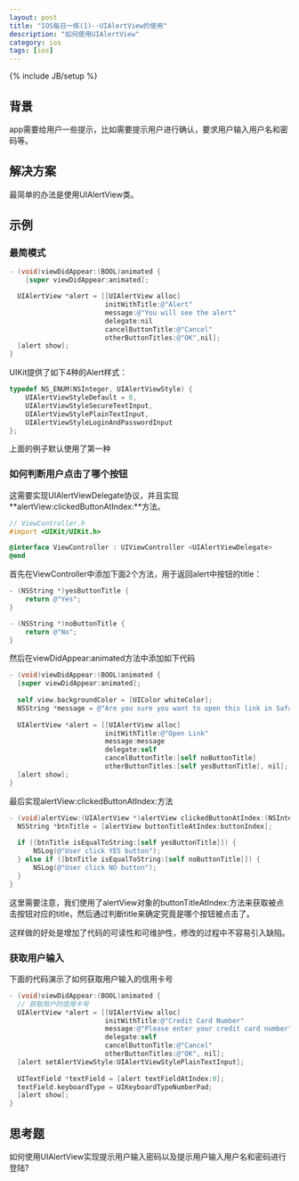 ```yaml
---
layout: post
title: "IOS每日一练(1)--UIAlertView的使用"
description: "如何使用UIAlertView"
category: ios
tags: [ios]
---
```

{% include JB/setup %}

## 背景

app需要给用户一些提示，比如需要提示用户进行确认，要求用户输入用户名和密码等。

## 解决方案

最简单的办法是使用UIAlertView类。

## 示例

### 最简模式

```objective-c
- (void)viewDidAppear:(BOOL)animated {
	[super viewDidAppear:animated];

  UIAlertView *alert = [[UIAlertView alloc]
                        initWithTitle:@"Alert"
                        message:@"You will see the alert"
                        delegate:nil
                        cancelButtonTitle:@"Cancel"
                        otherButtonTitles:@"OK",nil];
  [alert show];
}
```

UIKit提供了如下4种的Alert样式：

```objective-c
typedef NS_ENUM(NSInteger, UIAlertViewStyle) {
	UIAlertViewStyleDefault = 0, 
	UIAlertViewStyleSecureTextInput, 
	UIAlertViewStylePlainTextInput,
	UIAlertViewStyleLoginAndPasswordInput
};
```
上面的例子默认使用了第一种

### 如何判断用户点击了哪个按钮

这需要实现UIAlertViewDelegate协议，并且实现**alertView:clickedButtonAtIndex:**方法。

```objective-c
// ViewController.h
#import <UIKit/UIKit.h>

@interface ViewController : UIViewController <UIAlertViewDelegate>
@end
```

首先在ViewController中添加下面2个方法，用于返回alert中按钮的title：

```objective-c
- (NSString *)yesButtonTitle {
    return @"Yes";
}

- (NSString *)noButtonTitle {
    return @"No";
}
```
然后在viewDidAppear:animated方法中添加如下代码

```objective-c
- (void)viewDidAppear:(BOOL)animated {
  [super viewDidAppear:animated];
    
  self.view.backgroundColor = [UIColor whiteColor];
  NSString *message = @"Are you sure you want to open this link in Safari";
  
  UIAlertView *alert = [[UIAlertView alloc]
                        initWithTitle:@"Open Link"
                        message:message
                        delegate:self
                        cancelButtonTitle:[self noButtonTitle]
                        otherButtonTitles:[self yesButtonTitle], nil];
  [alert show];
}
```

最后实现alertView:clickedButtonAtIndex:方法

```objective-c
- (void)alertView:(UIAlertView *)alertView clickedButtonAtIndex:(NSInteger)buttonIndex {
  NSString *btnTitle = [alertView buttonTitleAtIndex:buttonIndex];
  
  if ([btnTitle isEqualToString:[self yesButtonTitle]]) {
      NSLog(@"User click YES button");
  } else if ([btnTitle isEqualToString:[self noButtonTitle]]) {
      NSLog(@"User click NO button");
  }
}

```
这里需要注意，我们使用了alertView对象的buttonTitleAtIndex:方法来获取被点击按钮对应的title，然后通过判断title来确定究竟是哪个按钮被点击了。

这样做的好处是增加了代码的可读性和可维护性，修改的过程中不容易引入缺陷。

### 获取用户输入

下面的代码演示了如何获取用户输入的信用卡号

```objective-c
- (void)viewDidAppear:(BOOL)animated {
  // 获取用户的信用卡号
  UIAlertView *alert = [[UIAlertView alloc]
                        initWithTitle:@"Credit Card Number"
                        message:@"Please enter your credit card number"
                        delegate:self
                        cancelButtonTitle:@"Cancel"
                        otherButtonTitles:@"OK", nil];
  [alert setAlertViewStyle:UIAlertViewStylePlainTextInput];
  
  UITextField *textField = [alert textFieldAtIndex:0];
  textField.keyboardType = UIKeyboardTypeNumberPad;
  [alert show];
}
```

## 思考题

如何使用UIAlertView实现提示用户输入密码以及提示用户输入用户名和密码进行登陆?


